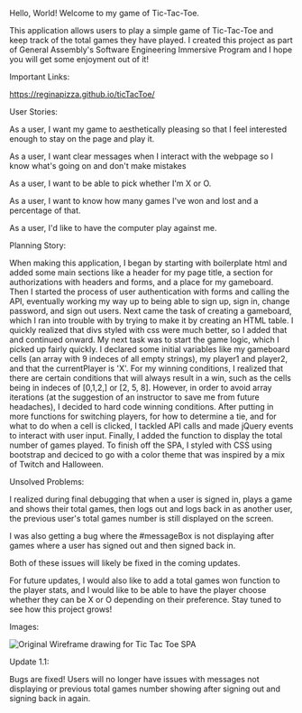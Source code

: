 Hello, World! Welcome to my game of Tic-Tac-Toe.

This application allows users to play a simple game of Tic-Tac-Toe and keep track of the total games they have played. I created this project as part of General Assembly's Software Engineering Immersive Program and I hope you will get some enjoyment out of it!

Important Links:

https://reginapizza.github.io/ticTacToe/

User Stories:

As a user, I want my game to aesthetically pleasing so that I feel interested enough to stay on the page and play it.

As a user, I want clear messages when I interact with the webpage so I know what's going on and don't make mistakes

As a user, I want to be able to pick whether I'm X or O.

As a user, I want to know how many games I've won and lost and a percentage of that.

As a user, I'd like to have the computer play against me.

Planning Story:

When making this application, I began by starting with boilerplate html and added some main sections like a header for my page title, a section for authorizations with headers and forms, and a place for my gameboard. Then I started the process of user authentication with forms and calling the API, eventually working my way up to being able to sign up, sign in, change password, and sign out users. Next came the task of creating a gameboard, which I ran into trouble with by trying to make it by creating an HTML table. I quickly realized that divs styled with css were much better, so I added that and continued onward.
My next task was to start the game logic, which I picked up fairly quickly. I declared some initial variables like my gameboard cells (an array with 9 indeces of all empty strings), my player1 and player2, and that the currentPlayer is 'X'. For my winning conditions, I realized that there are certain conditions that will always result in a win, such as the cells being in indeces of [0,1,2,] or [2, 5, 8]. However, in order to avoid array iterations (at the suggestion of an instructor to save me from future headaches), I decided to hard code winning conditions. After putting in more functions for switching players, for how to determine a tie, and for what to do when a cell is clicked, I tackled API calls and made jQuery events to interact with user input. Finally, I added the function to display the total number of games played. To finish off the SPA, I styled with CSS using bootstrap and deciced to go with a color theme that was inspired by a mix of Twitch and Halloween.

Unsolved Problems:

I realized during final debugging that when a user is signed in, plays a game and shows their total games, then logs out and logs back in as another user, the previous user's total games number is still displayed on the screen.

I was also getting a bug where the #messageBox is not displaying after games where a user has signed out and then signed back in.

Both of these issues will likely be fixed in the coming updates.

For future updates, I would also like to add a total games won function to the player stats, and I would like to be able to have the player choose whether they can be X or O depending on their preference. Stay tuned to see how this project grows!

Images:

![Original Wireframe drawing for Tic Tac Toe SPA](https://i.imgur.com/KJCHgSS.jpg)

Update 1.1:

Bugs are fixed! Users will no longer have issues with messages not displaying or previous total games number showing after signing out and signing back in again.
